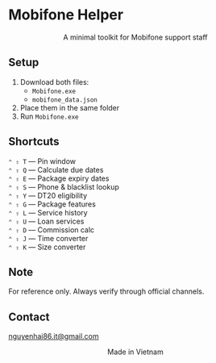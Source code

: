 # Mobifone Helper

<div align="center">
A minimal toolkit for Mobifone support staff

</div>

## Setup

1. Download both files:
   - `Mobifone.exe`
   - `mobifone_data.json`
2. Place them in the same folder
3. Run `Mobifone.exe`

## Shortcuts

`⌃ ⇧ T` — Pin window  
`⌃ ⇧ Q` — Calculate due dates  
`⌃ ⇧ E` — Package expiry dates  
`⌃ ⇧ S` — Phone & blacklist lookup  
`⌃ ⇧ Y` — DT20 eligibility  
`⌃ ⇧ G` — Package features  
`⌃ ⇧ L` — Service history  
`⌃ ⇧ U` — Loan services  
`⌃ ⇧ D` — Commission calc  
`⌃ ⇧ J` — Time converter  
`⌃ ⇧ K` — Size converter

## Note

For reference only. Always verify through official channels.

## Contact

nguyenhai86.it@gmail.com

<div align="center">
Made in Vietnam
</div>
